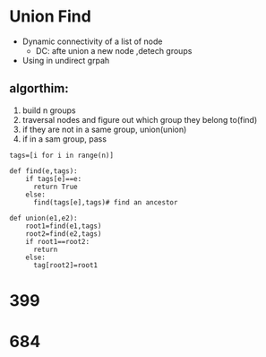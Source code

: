 # Union Find

* Dynamic connectivity of a list of node
  * DC: afte union a new node ,detech groups
* Using in undirect grpah

## algorthim:
  1. build n groups
  2. traversal nodes and figure out which group they belong to(find)
  3. if they are not in a same group, union(union)
  4. if in a sam group, pass
```
tags=[i for i in range(n)]

def find(e,tags):
    if tags[e]==e:
      return True
    else:
      find(tags[e],tags)# find an ancestor

def union(e1,e2):
    root1=find(e1,tags)
    root2=find(e2,tags)
    if root1==root2:
      return 
    else:
      tag[root2]=root1
```

# 399
# 684
